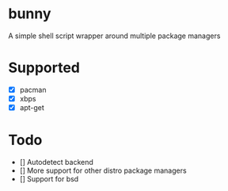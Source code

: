 # bunny
A simple shell script wrapper around multiple package managers

# Supported
- [x] pacman
- [x] xbps
- [x] apt-get

# Todo
- [] Autodetect backend
- [] More support for other distro package managers
- [] Support for bsd
